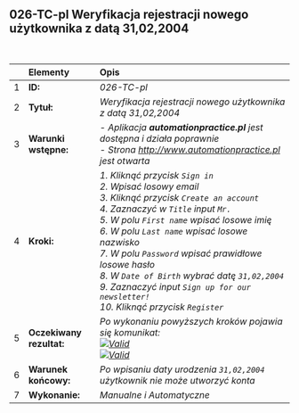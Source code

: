 ## 026-TC-pl Weryfikacja rejestracji nowego użytkownika z datą 31,02,2004

<br>

|     | Elementy                 | Opis                                                                      |
| :-- | :----------------------- | :------------------------------------------------------------------------ |
| 1   | **ID:**                  | _026-TC-pl_                                                               |
| 2   | **Tytuł:**               | _Weryfikacja rejestracji nowego użytkownika z datą 31,02,2004_            |
| 3   | **Warunki wstępne:**     | _- Aplikacja **automationpractice.pl** jest dostępna i działa poprawnie <br> - Strona http://www.automationpractice.pl jest otwarta_ |
| 4   | **Kroki:**               | _1. Kliknąć przycisk `Sign in` <br> 2. Wpisać losowy email <br> 3. Kliknąć przycisk `Create an account` <br> 4. Zaznaczyć w `Title` input `Mr.` <br> 5. W polu `First name` wpisać losowe imię <br> 6. W polu `Last name` wpisać losowe nazwisko <br> 7. W polu `Password` wpisać prawidłowe losowe hasło <br> 8. W `Date of Birth` wybrać datę `31,02,2004` <br> 9. Zaznaczyć input `Sign up for our newsletter!` <br> 10. Kliknąć przycisk `Register`_ |
| 5   | **Oczekiwany rezultat:** | _Po wykonaniu powyższych kroków pojawia się komunikat: <br> [![Valid](https://img.shields.io/badge/There%20is%201%20error-f3515c)](#) <br> [![Valid](https://img.shields.io/badge/Invalid%20date%20of%20birth.-f3515c)](#)_ |
| 6   | **Warunek końcowy:**     | _Po wpisaniu daty urodzenia `31,02,2004` użytkownik nie może utworzyć konta_ |
| 7   | **Wykonanie:**           | _Manualne i Automatyczne_                                                 |
